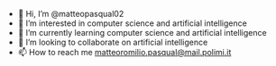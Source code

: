 - 👋 Hi, I’m @matteopasqual02
- 👀 I’m interested in computer science and artificial intelligence
- 🌱 I’m currently learning computer science and artificial intelligence
- 💞️ I’m looking to collaborate on artificial intelligence
- 📫 How to reach me matteoromilio.pasqual@mail.polimi.it

<!---
matteopasqual02/matteopasqual02 is a ✨ special ✨ repository because its `README.md` (this file) appears on your GitHub profile.
You can click the Preview link to take a look at your changes.
--->

